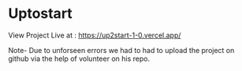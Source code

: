 # Uptostart


View Project Live at : https://up2start-1-0.vercel.app/

Note- Due to unforseen errors we had to had to upload the project on github via the help of volunteer on his repo.


